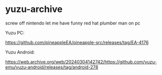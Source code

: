 # yuzu-archive
screw off nintendo let me have funny red hat plumber man on pc

Yuzu PC:

https://github.com/pineappleEA/pineapple-src/releases/tag/EA-4176

Yuzu Android:

https://web.archive.org/web/20240304142742/https://github.com/yuzu-emu/yuzu-android/releases/tag/android-278 
